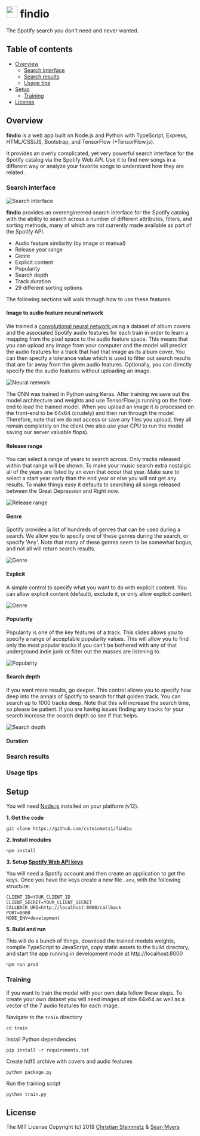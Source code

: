 # <img alt="gear searcg" src="https://img.icons8.com/ios/80/000000/advanced-search.png" height="30"> findio
The Spotify search you don't need and never wanted.

## Table of contents

- [Overview](#overview)
    - [Search interface](#search-interface)
    - [Search results](#search-interface)
    - [Usage tips](#usage-tips)
- [Setup](#setup)
    - [Training](#training)
- [License](#license)


## Overview

**findio** is a web app built on Node.js and Python with TypeScript, Express, HTML/CSS/JS, Bootstrap, and TensorFlow (+TensorFlow.js).

It provides an overly complicated, yet very powerful search interface for the Spotify catalog via the Spotify Web API. Use it to find new songs in a different way or analyze your favorite songs to understand how they are related.

### Search interface

![Search interface](img/search_ui.png)

**findio** provides an overengineered search interface for the Spotify catalog with the ability to search across a number of different attributes, filters, and sorting methods, many of which are not currently made available as part of the Spotify API.

- Audio feature similarity (by image or manual)
- Release year range
- Genre
- Explicit content
- Popularity
- Search depth
- Track duration
- 29 different sorting options

The following sections will walk through how to use these features.

#### Image to audio feature neural network

We trained a [convolutional neural network ](https://en.wikipedia.org/wiki/Convolutional_neural_network) using a dataset of album covers and the associated Spotify audio features for each train in order to learn a mapping from the pixel space to the audio feature space. This means that you can upload any image from your computer and the model will predict the audio features for a track that had that image as its album cover. You can then specify a tolerance value which is used to filter out search results that are far away from the given audio features. Optionally, you can directly specify the the audio features without uploading an image. 

![Neural network](img/nn.gif)

The CNN was trained in Python using Keras. After training we save out the model architecture and weights and use TensorFlow.js running on the front-end to load the trained model. When you upload an image it is processed on the front-end to be 64x64 (crudely) and then run through the model. Therefore, note that we do not access or save any files you upload, they all remain completely on the client (we also use your CPU to run the model saving our server valuable flops). 

#### Release range

You can select a range of years to search across. Only tracks released within that range will be shown. To make your music search extra nostalgic all of the years are listed by an even that occur that year. Make sure to select a start year early than the end year or else you will not get any results. To make things easy it defaults to searching all songs released between the Great Depression and Right now. 

![Release range](img/year.png)

#### Genre

Spotify provides a list of hundreds of genres that can be used during a search. We allow you to specify one of these genres during the search, or specify 'Any'. 
Note that many of these genres seem to be somewhat bogus, and not all will return search results. 

![Genre](img/genre.png)

#### Explicit

A simple control to specify what you want to do with explicit content. You can allow explicit content (default), exclude it, or only allow explicit content.

![Genre](img/explicit.png)

#### Popularity

Popularity is one of the key features of a track. This slides allows you to specify a range of acceptable popularity values. This will allow you to find only the most popular tracks if you can't be bothered with any of that underground indie junk or filter out the masses are listening to.

![Popularity](img/popularity.gif)

#### Search depth

If you want more results, go deeper. This control allows you to specify how deep into the annals of Spotify to search for that golden track. You can search up to 1000 tracks deep. Note that this will increase the search time, so please be patient. If you are having issues finding any tracks for your search increase the search depth so see if that helps. 

![Search depth](img/depth.gif)

#### Duration



### Search results

### Usage tips

## Setup

You will need [Node.js](https://nodejs.org/en/) installed on your platform (v12).

**1. Get the code**
```
git clone https://github.com/csteinmetz1/findio
```

**2. Install modules**
```
npm install
```

**3. Setup [Spotify Web API keys](https://developer.spotify.com/dashboard)**

You will need a Spotify account and then create an application to get the keys.
Once you have the keys create a new file `.env`, with the following structure:

```
CLIENT_ID=YOUR_CLIENT_ID
CLIENT_SECRET=YOUR_CLIENT_SECRET
CALLBACK_URI=http://localhost:8000/callback
PORT=8000
NODE_ENV=development
```

**5. Build and run**

This will do a bunch of things, download the trained models weights, 
compile TypeScript to JavaScript, copy static assets to the build directory, 
and start the app running in development mode at http://localhost:8000 

```
npm run prod
```

### Training

If you want to train the model with your own data follow these steps.
To create your own dataset you will need images of size 64x64 as well as a vector of the 7 audio features for each image.

Navigate to the `train` directory
```
cd train
```

Install Python dependencies
```
pip install -r requirements.txt
```

Create hdf5 archive with covers and audio features
```
python package.py
```

Run the training script
```
python train.py
```

## License
The MIT License
Copyright (c) 2019 [Christian Steinmetz](https://www.christiansteinmetz.com/) & [Sean Myers](https://seanmyers.xyz/)